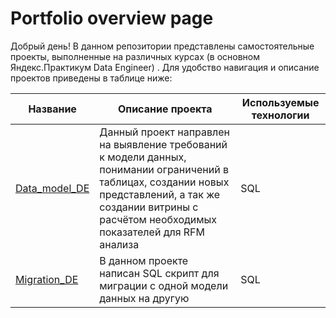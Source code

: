 # Portfolio overview page

Добрый день! В данном репозитории представлены самостоятельные проекты, выполненные на различных курсах (в основном Яндекс.Практикум Data Engineer) . Для удобство навигация и описание проектов приведены в таблице ниже:

| Название | Описание проекта | Используемые технологии |
| --- | --- | --- |
| [Data_model_DE](https://github.com/IgorGoltsov/portfolio/tree/main/Data_model) | Данный проект направлен на выявление требований к модели данных, понимании ограничений в таблицах, создании новых представлений, а так же создании витрины с расчётом необходимых показателей для RFM анализа  | SQL |
| [Migration_DE](https://github.com/IgorGoltsov/portfolio/tree/main/Migration) | В данном проекте написан SQL скрипт для миграции с одной модели данных на другую  | SQL |
